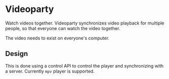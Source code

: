 # Videoparty

Watch videos together. Videoparty synchronizes video playback for multiple people, so that everyone can watch the video together.

The video needs to exist on everyone's computer.

## Design

This is done using a control API to control the player and synchronizing with a server. Currently `mpv` player is supported.
